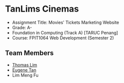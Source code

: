 # TanLims Cinemas
- Assignment Title: Movies' Tickets Marketing Website
- Grade: A-
- Foundation in Computing (Track A) [TARUC Penang]
- Course: FPIT1064 Web Development (Semester 2)

## Team Members
 - [Thomas Lim](https://github.com/thomaslimfc)
 - [Eugene Tan](https://github.com/Eugenetyx)
 - Lim Meng Fu
